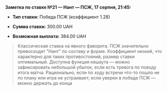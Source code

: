 **Заметка по ставке №21 — Нант — ПСЖ, 17 серпня, 21:45:**

- **Тип ставки:** Победа ПСЖ (коэффициент 1.28)
    
- **Сумма ставки:** 300.00 UAH
    
- **Возможная выплата:** 384.00 UAH

> Классическая ставка на явного фаворита. ПСЖ значительно превосходит "Нант" по составу и форме. Коэффициент низкий, что характерно для таких противостояний, размер ставки оптимальный. Доступна функция кешаута — можно зафиксировать небольшой убыток, если есть тревога по поводу итога матча. Рационально, если по ходу встречи что-то пошло не по плану или игра не устраивает; если уверен в победе ПСЖ — можно держать до конца